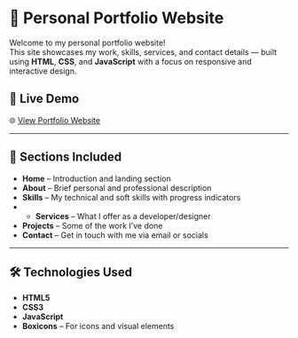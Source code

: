 # 💼 Personal Portfolio Website

Welcome to my personal portfolio website!  
This site showcases my work, skills, services, and contact details — built using **HTML**, **CSS**, and **JavaScript** with a focus on responsive and interactive design.

## 🚀 Live Demo

🌐 [View Portfolio Website](https://manasapatgar22.github.io/Portfolio-Website/)  

---

## 📌 Sections Included

- **Home** – Introduction and landing section  
- **About** – Brief personal and professional description  
- **Skills** – My technical and soft skills with progress indicators
- - **Services** – What I offer as a developer/designer    
- **Projects** – Some of the work I’ve done  
- **Contact** – Get in touch with me via email or socials  

---

## 🛠️ Technologies Used

- **HTML5**
- **CSS3**
- **JavaScript**
- **Boxicons** – For icons and visual elements
